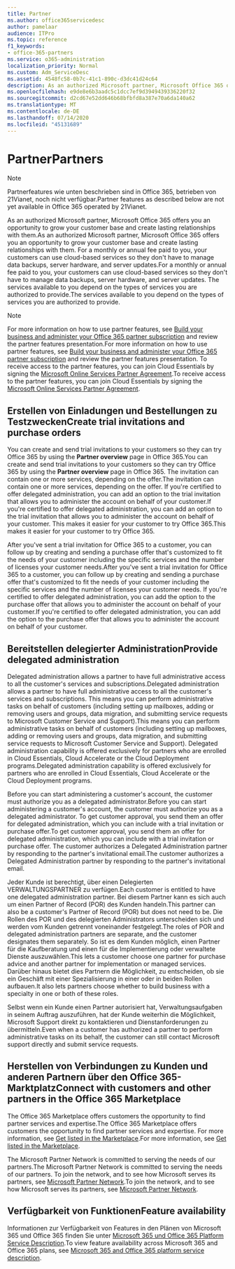 ```yaml
---
title: Partner
ms.author: office365servicedesc
author: pamelaar
audience: ITPro
ms.topic: reference
f1_keywords:
- office-365-partners
ms.service: o365-administration
localization_priority: Normal
ms.custom: Adm_ServiceDesc
ms.assetid: 4548fc58-0b7c-41c1-890c-d3dc41d24c64
description: As an authorized Microsoft partner, Microsoft Office 365 offers you an opportunity to grow your customer base and create lasting relationships with them. For a monthly or annual fee paid to you, your customers can use cloud-based services so they don't have to manage data backups, server hardware, and server updates. The services available to you depend on the types of services you are authorized to provide.
ms.openlocfilehash: e9de8e6b3aadc5c1dcc7ef9d3949439336220f32
ms.sourcegitcommit: d2cd67e52dd646b68bfbfd8a387e70a6da140a62
ms.translationtype: MT
ms.contentlocale: de-DE
ms.lasthandoff: 07/14/2020
ms.locfileid: "45131689"
---
```

# <a name="partners"></a><span data-ttu-id="e4c8a-105">Partner</span><span class="sxs-lookup"><span data-stu-id="e4c8a-105">Partners</span></span>

> [!NOTE]
> <span data-ttu-id="e4c8a-106">Partnerfeatures wie unten beschrieben sind in Office 365, betrieben von 21Vianet, noch nicht verfügbar.</span><span class="sxs-lookup"><span data-stu-id="e4c8a-106">Partner features as described below are not yet available in Office 365 operated by 21Vianet.</span></span> 
  
<span data-ttu-id="e4c8a-107">As an authorized Microsoft partner, Microsoft Office 365 offers you an opportunity to grow your customer base and create lasting relationships with them.</span><span class="sxs-lookup"><span data-stu-id="e4c8a-107">As an authorized Microsoft partner, Microsoft Office 365 offers you an opportunity to grow your customer base and create lasting relationships with them.</span></span> <span data-ttu-id="e4c8a-108">For a monthly or annual fee paid to you, your customers can use cloud-based services so they don't have to manage data backups, server hardware, and server updates.</span><span class="sxs-lookup"><span data-stu-id="e4c8a-108">For a monthly or annual fee paid to you, your customers can use cloud-based services so they don't have to manage data backups, server hardware, and server updates.</span></span> <span data-ttu-id="e4c8a-109">The services available to you depend on the types of services you are authorized to provide.</span><span class="sxs-lookup"><span data-stu-id="e4c8a-109">The services available to you depend on the types of services you are authorized to provide.</span></span>
  
> [!NOTE]
> <span data-ttu-id="e4c8a-110">For more information on how to use partner features, see [Build your business and administer your Office 365 partner subscription](https://go.microsoft.com/fwlink/?LinkID=271614&amp;clcid=0x409) and review the partner features presentation.</span><span class="sxs-lookup"><span data-stu-id="e4c8a-110">For more information on how to use partner features, see [Build your business and administer your Office 365 partner subscription](https://go.microsoft.com/fwlink/?LinkID=271614&amp;clcid=0x409) and review the partner features presentation.</span></span> <span data-ttu-id="e4c8a-111">To receive access to the partner features, you can join Cloud Essentials by signing the [Microsoft Online Services Partner Agreement](https://go.microsoft.com/fwlink/p/?LinkId=285473).</span><span class="sxs-lookup"><span data-stu-id="e4c8a-111">To receive access to the partner features, you can join Cloud Essentials by signing the [Microsoft Online Services Partner Agreement](https://go.microsoft.com/fwlink/p/?LinkId=285473).</span></span> 
  
## <a name="create-trial-invitations-and-purchase-orders"></a><span data-ttu-id="e4c8a-112">Erstellen von Einladungen und Bestellungen zu Testzwecken</span><span class="sxs-lookup"><span data-stu-id="e4c8a-112">Create trial invitations and purchase orders</span></span>

<span data-ttu-id="e4c8a-113">You can create and send trial invitations to your customers so they can try Office 365 by using the **Partner overview** page in Office 365.</span><span class="sxs-lookup"><span data-stu-id="e4c8a-113">You can create and send trial invitations to your customers so they can try Office 365 by using the **Partner overview** page in Office 365.</span></span> <span data-ttu-id="e4c8a-114">The invitation can contain one or more services, depending on the offer.</span><span class="sxs-lookup"><span data-stu-id="e4c8a-114">The invitation can contain one or more services, depending on the offer.</span></span> <span data-ttu-id="e4c8a-115">If you're certified to offer delegated administration, you can add an option to the trial invitation that allows you to administer the account on behalf of your customer.</span><span class="sxs-lookup"><span data-stu-id="e4c8a-115">If you're certified to offer delegated administration, you can add an option to the trial invitation that allows you to administer the account on behalf of your customer.</span></span> <span data-ttu-id="e4c8a-116">This makes it easier for your customer to try Office 365.</span><span class="sxs-lookup"><span data-stu-id="e4c8a-116">This makes it easier for your customer to try Office 365.</span></span> 
  
<span data-ttu-id="e4c8a-117">After you've sent a trial invitation for Office 365 to a customer, you can follow up by creating and sending a purchase offer that's customized to fit the needs of your customer including the specific services and the number of licenses your customer needs.</span><span class="sxs-lookup"><span data-stu-id="e4c8a-117">After you've sent a trial invitation for Office 365 to a customer, you can follow up by creating and sending a purchase offer that's customized to fit the needs of your customer including the specific services and the number of licenses your customer needs.</span></span> <span data-ttu-id="e4c8a-118">If you're certified to offer delegated administration, you can add the option to the purchase offer that allows you to administer the account on behalf of your customer.</span><span class="sxs-lookup"><span data-stu-id="e4c8a-118">If you're certified to offer delegated administration, you can add the option to the purchase offer that allows you to administer the account on behalf of your customer.</span></span>
  
## <a name="provide-delegated-administration"></a><span data-ttu-id="e4c8a-119">Bereitstellen delegierter Administration</span><span class="sxs-lookup"><span data-stu-id="e4c8a-119">Provide delegated administration</span></span>

<span data-ttu-id="e4c8a-120">Delegated administration allows a partner to have full administrative access to all the customer's services and subscriptions.</span><span class="sxs-lookup"><span data-stu-id="e4c8a-120">Delegated administration allows a partner to have full administrative access to all the customer's services and subscriptions.</span></span> <span data-ttu-id="e4c8a-121">This means you can perform administrative tasks on behalf of customers (including setting up mailboxes, adding or removing users and groups, data migration, and submitting service requests to Microsoft Customer Service and Support).</span><span class="sxs-lookup"><span data-stu-id="e4c8a-121">This means you can perform administrative tasks on behalf of customers (including setting up mailboxes, adding or removing users and groups, data migration, and submitting service requests to Microsoft Customer Service and Support).</span></span> <span data-ttu-id="e4c8a-122">Delegated administration capability is offered exclusively for partners who are enrolled in Cloud Essentials, Cloud Accelerate or the Cloud Deployment programs.</span><span class="sxs-lookup"><span data-stu-id="e4c8a-122">Delegated administration capability is offered exclusively for partners who are enrolled in Cloud Essentials, Cloud Accelerate or the Cloud Deployment programs.</span></span>
  
<span data-ttu-id="e4c8a-123">Before you can start administering a customer's account, the customer must authorize you as a delegated administrator.</span><span class="sxs-lookup"><span data-stu-id="e4c8a-123">Before you can start administering a customer's account, the customer must authorize you as a delegated administrator.</span></span> <span data-ttu-id="e4c8a-124">To get customer approval, you send them an offer for delegated administration, which you can include with a trial invitation or purchase offer.</span><span class="sxs-lookup"><span data-stu-id="e4c8a-124">To get customer approval, you send them an offer for delegated administration, which you can include with a trial invitation or purchase offer.</span></span> <span data-ttu-id="e4c8a-125">The customer authorizes a Delegated Administration partner by responding to the partner's invitational email.</span><span class="sxs-lookup"><span data-stu-id="e4c8a-125">The customer authorizes a Delegated Administration partner by responding to the partner's invitational email.</span></span>
  
<span data-ttu-id="e4c8a-126">Jeder Kunde ist berechtigt, über einen Delegierten VERWALTUNGSPARTNER zu verfügen.</span><span class="sxs-lookup"><span data-stu-id="e4c8a-126">Each customer is entitled to have one delegated administration partner.</span></span> <span data-ttu-id="e4c8a-127">Bei diesem Partner kann es sich auch um einen Partner of Record (POR) des Kunden handeln.</span><span class="sxs-lookup"><span data-stu-id="e4c8a-127">This partner can also be a customer's Partner of Record (POR) but does not need to be.</span></span> <span data-ttu-id="e4c8a-128">Die Rollen des POR und des delegierten Administrators unterscheiden sich und werden vom Kunden getrennt voneinander festgelegt.</span><span class="sxs-lookup"><span data-stu-id="e4c8a-128">The roles of POR and delegated administration partners are separate, and the customer designates them separately.</span></span> <span data-ttu-id="e4c8a-129">So ist es dem Kunden möglich, einen Partner für die Kaufberatung und einen für die Implementierung oder verwaltete Dienste auszuwählen.</span><span class="sxs-lookup"><span data-stu-id="e4c8a-129">This lets a customer choose one partner for purchase advice and another partner for implementation or managed services.</span></span> <span data-ttu-id="e4c8a-130">Darüber hinaus bietet dies Partnern die Möglichkeit, zu entscheiden, ob sie ein Geschäft mit einer Spezialisierung in einer oder in beiden Rollen aufbauen.</span><span class="sxs-lookup"><span data-stu-id="e4c8a-130">It also lets partners choose whether to build business with a specialty in one or both of these roles.</span></span>
  
<span data-ttu-id="e4c8a-131">Selbst wenn ein Kunde einen Partner autorisiert hat, Verwaltungsaufgaben in seinem Auftrag auszuführen, hat der Kunde weiterhin die Möglichkeit, Microsoft Support direkt zu kontaktieren und Dienstanforderungen zu übermitteln.</span><span class="sxs-lookup"><span data-stu-id="e4c8a-131">Even when a customer has authorized a partner to perform administrative tasks on its behalf, the customer can still contact Microsoft support directly and submit service requests.</span></span>
  
## <a name="connect-with-customers-and-other-partners-in-the-office-365-marketplace"></a><span data-ttu-id="e4c8a-132">Herstellen von Verbindungen zu Kunden und anderen Partnern über den Office 365-Marktplatz</span><span class="sxs-lookup"><span data-stu-id="e4c8a-132">Connect with customers and other partners in the Office 365 Marketplace</span></span>

<span data-ttu-id="e4c8a-133">The Office 365 Marketplace offers customers the opportunity to find partner services and expertise.</span><span class="sxs-lookup"><span data-stu-id="e4c8a-133">The Office 365 Marketplace offers customers the opportunity to find partner services and expertise.</span></span> <span data-ttu-id="e4c8a-134">For more information, see [Get listed in the Marketplace](https://go.microsoft.com/fwlink/?LinkID=272019&amp;clcid=0x409).</span><span class="sxs-lookup"><span data-stu-id="e4c8a-134">For more information, see [Get listed in the Marketplace](https://go.microsoft.com/fwlink/?LinkID=272019&amp;clcid=0x409).</span></span>
  
<span data-ttu-id="e4c8a-135">The Microsoft Partner Network is committed to serving the needs of our partners.</span><span class="sxs-lookup"><span data-stu-id="e4c8a-135">The Microsoft Partner Network is committed to serving the needs of our partners.</span></span> <span data-ttu-id="e4c8a-136">To join the network, and to see how Microsoft serves its partners, see [Microsoft Partner Network](https://go.microsoft.com/fwlink/?LinkID=272021&amp;clcid=0x409).</span><span class="sxs-lookup"><span data-stu-id="e4c8a-136">To join the network, and to see how Microsoft serves its partners, see [Microsoft Partner Network](https://go.microsoft.com/fwlink/?LinkID=272021&amp;clcid=0x409).</span></span>
  
## <a name="feature-availability"></a><span data-ttu-id="e4c8a-137">Verfügbarkeit von Funktionen</span><span class="sxs-lookup"><span data-stu-id="e4c8a-137">Feature availability</span></span>

<span data-ttu-id="e4c8a-138">Informationen zur Verfügbarkeit von Features in den Plänen von Microsoft 365 und Office 365 finden Sie unter [Microsoft 365 und Office 365 Platform Service Description](office-365-platform-service-description.md).</span><span class="sxs-lookup"><span data-stu-id="e4c8a-138">To view feature availability across Microsoft 365 and Office 365 plans, see [Microsoft 365 and Office 365 platform service description](office-365-platform-service-description.md).</span></span>
  